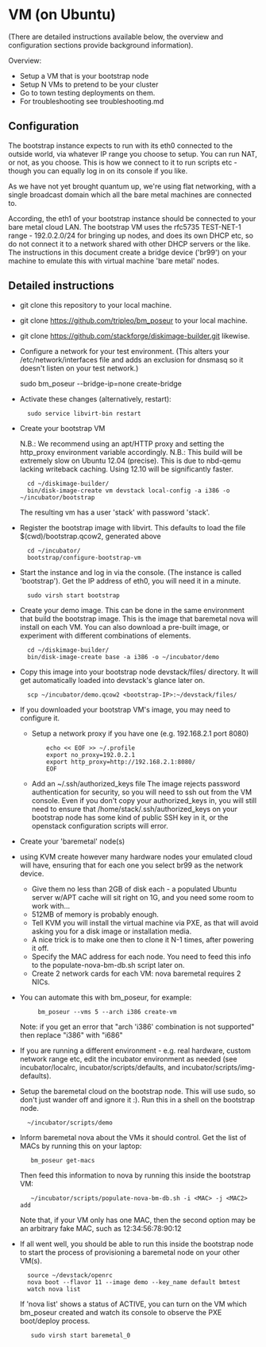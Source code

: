 VM (on Ubuntu)
==============

(There are detailed instructions available below, the overview and
configuration sections provide background information).

Overview:
* Setup a VM that is your bootstrap node
* Setup N VMs to pretend to be your cluster
* Go to town testing deployments on them.
* For troubleshooting see troubleshooting.md

Configuration
-------------

The bootstrap instance expects to run with its eth0 connected to the outside
world, via whatever IP range you choose to setup. You can run NAT, or not, as
you choose. This is how we connect to it to run scripts etc - though you can
equally log in on its console if you like.

As we have not yet brought quantum up, we're using flat networking, with a
single broadcast domain which all the bare metal machines are connected to.

According, the eth1 of your bootstrap instance should be connected to your bare
metal cloud LAN. The bootstrap VM uses the rfc5735 TEST-NET-1 range -
192.0.2.0/24 for bringing up nodes, and does its own DHCP etc, so do not
connect it to a network shared with other DHCP servers or the like. The
instructions in this document create a bridge device ('br99') on your
machine to emulate this with virtual machine 'bare metal' nodes.

Detailed instructions
---------------------

* git clone this repository to your local machine.

* git clone https://github.com/tripleo/bm_poseur to your local machine.

* git clone https://github.com/stackforge/diskimage-builder.git likewise.

* Configure a network for your test environment.
  (This alters your /etc/network/interfaces file and adds an exclusion for
  dnsmasq so it doesn't listen on your test network.)

	sudo bm_poseur --bridge-ip=none create-bridge

* Activate these changes (alternatively, restart):

        sudo service libvirt-bin restart

* Create your bootstrap VM

  N.B.: We recommend using an apt/HTTP proxy and setting the http_proxy
         environment variable accordingly.
  N.B.: This build will be extremely slow on Ubuntu 12.04 (precise). This
         is due to nbd-qemu lacking writeback caching. Using 12.10 will be
         significantly faster.

        cd ~/diskimage-builder/
        bin/disk-image-create vm devstack local-config -a i386 -o ~/incubator/bootstrap

  The resulting vm has a user 'stack' with password 'stack'.

* Register the bootstrap image with libvirt.
  This defaults to load the file $(cwd)/bootstrap.qcow2, generated above

        cd ~/incubator/
        bootstrap/configure-bootstrap-vm

* Start the instance and log in via the console. (The instance is called
  'bootstrap'). Get the IP address of eth0, you will need it in a minute.

        sudo virsh start bootstrap

* Create your demo image. This can be done in the same environment
  that build the bootstrap image. This is the image that baremetal nova
  will install on each VM. You can also download a pre-built image,
  or experiment with different combinations of elements.

        cd ~/diskimage-builder/
        bin/disk-image-create base -a i386 -o ~/incubator/demo

* Copy this image into your bootstrap node devstack/files/ directory.
  It will get automatically loaded into devstack's glance later on.

        scp ~/incubator/demo.qcow2 <bootstrap-IP>:~/devstack/files/

* If you downloaded your bootstrap VM's image, you may need to configure it.

  - Setup a network proxy if you have one (e.g. 192.168.2.1 port 8080)

            echo << EOF >> ~/.profile
            export no_proxy=192.0.2.1
            export http_proxy=http://192.168.2.1:8080/
            EOF

  - Add an ~/.ssh/authorized_keys file
    The image rejects password authentication for security, so you will need to
    ssh out from the VM console. Even if you don't copy your authorized_keys in,
    you will still need to ensure that /home/stack/.ssh/authorized_keys on your
    bootstrap node has some kind of public SSH key in it,
    or the openstack configuration scripts will error.

* Create your 'baremetal' node(s)

 - using KVM create however many hardware nodes your emulated cloud will have,
   ensuring that for each one you select br99 as the network device.
   - Give them no less than 2GB of disk each - a populated Ubuntu server w/APT
     cache will sit right on 1G, and you need some room to work with...
   - 512MB of memory is probably enough.
   - Tell KVM you will install the virtual machine via PXE, as that will avoid
     asking you for a disk image or installation media.
   - A nice trick is to make one then to clone it N-1 times, after powering it
     off.
   - Specify the MAC address for each node. You need to feed this info
     to the populate-nova-bm-db.sh script later on.
   - Create 2 network cards for each VM: nova baremetal requires 2 NICs.
 - You can automate this with bm_poseur, for example:
   
            bm_poseur --vms 5 --arch i386 create-vm

   Note: if you get an error that "arch 'i386' combination is not supported"
         then replace "i386" with "i686"

* If you are running a different environment - e.g. real hardware, custom
  network range etc, edit the incubator environment as needed
  (see incubator/localrc, incubator/scripts/defaults, and
  incubator/scripts/img-defaults).

* Setup the baremetal cloud on the bootstrap node. This will use sudo, so
  don't just wander off and ignore it :). Run this in a shell on the bootstrap
  node.

        ~/incubator/scripts/demo

* Inform baremetal nova about the VMs it should control. Get the list of MACs
  by running this on your laptop:

         bm_poseur get-macs

  Then feed this information to nova by running this inside the bootstrap VM:

         ~/incubator/scripts/populate-nova-bm-db.sh -i <MAC> -j <MAC2> add

  Note that, if your VM only has one MAC, then the second option may be an
  arbitrary fake MAC, such as 12:34:56:78:90:12

* If all went well, you should be able to run this inside the bootstrap node
  to start the process of provisioning a baremetal node on your other VM(s).

        source ~/devstack/openrc
        nova boot --flavor 11 --image demo --key_name default bmtest
        watch nova list

  If 'nova list' shows a status of ACTIVE, you can turn on the VM which
  bm_poseur created and watch its console to observe the PXE boot/deploy process.

         sudo virsh start baremetal_0

